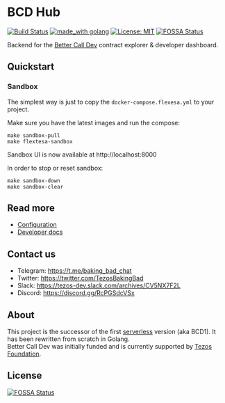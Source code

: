 # BCD Hub
[![Build Status](https://github.com/baking-bad/bcdhub/workflows/build/badge.svg)](https://github.com/baking-bad/bcdhub/actions?query=branch%3Amaster+workflow%3A%22build%22)
[![made_with golang](https://img.shields.io/badge/made_with-golang-blue.svg)](https://golang.org/)
[![License: MIT](https://img.shields.io/badge/License-MIT-yellow.svg)](https://opensource.org/licenses/MIT)
[![FOSSA Status](https://app.fossa.com/api/projects/git%2Bgithub.com%2Fbaking-bad%2Fbcdhub.svg?type=shield)](https://app.fossa.com/projects/git%2Bgithub.com%2Fbaking-bad%2Fbcdhub?ref=badge_shield)

Backend for the [Better Call Dev](https://better-call.dev) contract explorer & developer dashboard.

## Quickstart

### Sandbox

The simplest way is just to copy the `docker-compose.flexesa.yml` to your project.

Make sure you have the latest images and run the compose:
```
make sandbox-pull
make flextesa-sandbox
```
Sandbox UI is now available at http://localhost:8000


In order to stop or reset sandbox:
```
make sandbox-down
make sandbox-clear
```

## Read more

* [Configuration](./docs/configuration.md)
* [Developer docs](./docs/developer.md)


## Contact us
* Telegram: https://t.me/baking_bad_chat
* Twitter: https://twitter.com/TezosBakingBad
* Slack: https://tezos-dev.slack.com/archives/CV5NX7F2L
* Discord: https://discord.gg/RcPGSdcVSx


## About
This project is the successor of the first [serverless](https://github.com/baking-bad/better-call-dev) version (aka BCD1). It has been rewritten from scratch in Golang.   
Better Call Dev was initially funded and is currently supported by [Tezos Foundation](https://tezos.foundation/).


## License
[![FOSSA Status](https://app.fossa.com/api/projects/git%2Bgithub.com%2Fbaking-bad%2Fbcdhub.svg?type=large)](https://app.fossa.com/projects/git%2Bgithub.com%2Fbaking-bad%2Fbcdhub?ref=badge_large)